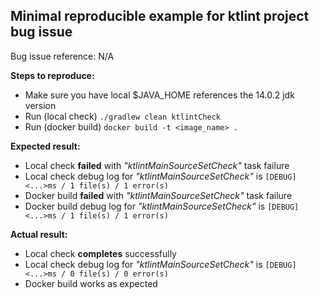 ## **Minimal reproducible example for ktlint project bug issue**
Bug issue reference: N/A

**Steps to reproduce:**
 - Make sure you have local $JAVA_HOME references the 14.0.2 jdk version
 - Run (local check) `./gradlew clean ktlintCheck`
 - Run (docker build) `docker build -t <image_name> .`
 
**Expected result:**
 - Local check **failed** with _"ktlintMainSourceSetCheck"_ task failure
 - Local check debug log for _"ktlintMainSourceSetCheck"_ is `[DEBUG] <...>ms / 1 file(s) / 1 error(s)`
 - Docker build **failed** with _"ktlintMainSourceSetCheck"_ task failure
 - Docker build debug log for _"ktlintMainSourceSetCheck"_ is `[DEBUG] <...>ms / 1 file(s) / 1 error(s)`
 
**Actual result:**
 - Local check **completes** successfully
 - Local check debug log for _"ktlintMainSourceSetCheck"_ is `[DEBUG] <...>ms / 0 file(s) / 0 error(s)`
 - Docker build works as expected
